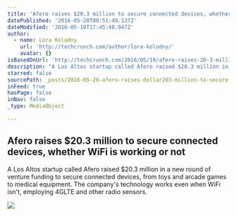 ```yaml
---
title: 'Afero raises $20.3 million to secure connected devices, whether WiFi is working or not'
datePublished: '2016-05-20T00:51:49.137Z'
dateModified: '2016-05-19T17:45:48.947Z'
author:
  - name: Lora Kolodny
    url: 'http://techcrunch.com/author/lora-kolodny/'
    avatar: {}
isBasedOnUrl: 'http://techcrunch.com/2016/05/19/afero-raises-20-3-million-to-secure-connected-devices-whether-wifi-is-working-or-not/'
description: "A Los Altos startup called Afero raised $20.3 million in a new round of venture funding to secure connected devices, from toys and arcade games to medical equipment. The company's technology works even when WiFi isn't, employing 4GLTE and other radio sensors."
starred: false
sourcePath: _posts/2016-05-20-afero-raises-dollar203-million-to-secure-connected-devices-whet.md
inFeed: true
hasPage: false
inNav: false
_type: MediaObject

---
```

<article style=""><h1>Afero raises $20.3 million to secure connected devices, whether WiFi is working or not</h1><p>A Los Altos startup called Afero raised $20.3 million in a new round of venture funding to secure connected devices, from toys and arcade games to medical equipment. The company's technology works even when WiFi isn't, employing 4GLTE and other radio sensors.</p><img src="http://tctechcrunch2011.files.wordpress.com/2015/12/screen-shot-2015-12-14-at-6-25-33-pm.png?w=764&amp;h=400&amp;crop=1" /></article>